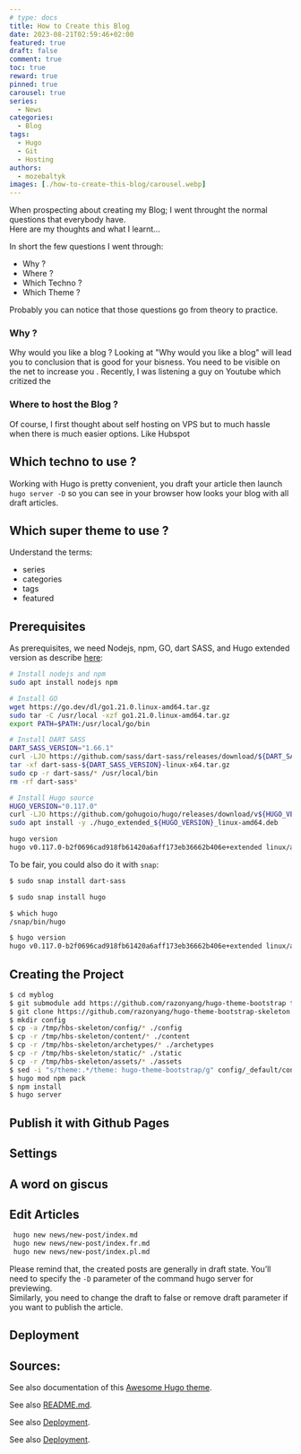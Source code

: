 ```yaml
---
# type: docs 
title: How to Create this Blog
date: 2023-08-21T02:59:46+02:00
featured: true
draft: false
comment: true
toc: true
reward: true
pinned: true
carousel: true
series:
  - News
categories:
  - Blog
tags: 
  - Hugo
  - Git
  - Hosting
authors:
  - mozebaltyk
images: [./how-to-create-this-blog/carousel.webp]
---
```



When prospecting about creating my Blog; I went throught the normal questions that everybody have.   
Here are my thoughts and what I learnt...

<!--more-->

In short the few questions I went through:
  - Why ?
  - Where ?
  - Which Techno ?
  - Which Theme ?

Probably you can notice that those questions go from theory to practice. 

### Why ?
Why would you like a blog ? Looking at "Why would you like a blog" will lead you to conclusion that is good for your bisness. You need to be visible on the net to increase you .  Recently, I was listening a guy on Youtube which critized the 

### Where to host the Blog ?
 
Of course, I first thought about self hosting on VPS but to much hassle when there is much easier options. Like Hubspot 


## Which techno to use ?

Working with Hugo is pretty convenient, you draft your article then launch `hugo server -D` so you can see in your browser how looks your blog with all draft articles.

## Which super theme to use ?

Understand the terms: 

- series
- categories
- tags
- featured


## Prerequisites

As prerequisites, we need Nodejs, npm, GO, dart SASS, and Hugo extended version as describe [here](https://hbs.razonyang.com/v1/en/docs/getting-started/prerequisites/#build-tools):    

```bash 
# Install nodejs and npm 
sudo apt install nodejs npm

# Install GO
wget https://go.dev/dl/go1.21.0.linux-amd64.tar.gz
sudo tar -C /usr/local -xzf go1.21.0.linux-amd64.tar.gz
export PATH=$PATH:/usr/local/go/bin

# Install DART SASS 
DART_SASS_VERSION="1.66.1"
curl -LJO https://github.com/sass/dart-sass/releases/download/${DART_SASS_VERSION}/dart-sass-${DART_SASS_VERSION}-linux-x64.tar.gz
tar -xf dart-sass-${DART_SASS_VERSION}-linux-x64.tar.gz
sudo cp -r dart-sass/* /usr/local/bin 
rm -rf dart-sass*

# Install Hugo source
HUGO_VERSION="0.117.0"
curl -LJO https://github.com/gohugoio/hugo/releases/download/v${HUGO_VERSION}/hugo_extended_${HUGO_VERSION}_linux-amd64.deb
sudo apt install -y ./hugo_extended_${HUGO_VERSION}_linux-amd64.deb

hugo version                                                                                                                            
hugo v0.117.0-b2f0696cad918fb61420a6aff173eb36662b406e+extended linux/amd64 BuildDate=2023-08-07T12:49:48Z VendorInfo=gohugoio
```

To be fair, you could also do it with `snap`:     

```bash
$ sudo snap install dart-sass

$ sudo snap install hugo

$ which hugo
/snap/bin/hugo

$ hugo version
hugo v0.117.0-b2f0696cad918fb61420a6aff173eb36662b406e+extended linux/amd64 BuildDate=2023-08-07T12:49:48Z VendorInfo=snap:0.117.0
``` 

## Creating the Project 

```bash 
$ cd myblog
$ git submodule add https://github.com/razonyang/hugo-theme-bootstrap themes/hugo-theme-bootstrap
$ git clone https://github.com/razonyang/hugo-theme-bootstrap-skeleton /tmp/hbs-skeleton
$ mkdir config
$ cp -a /tmp/hbs-skeleton/config/* ./config
$ cp -r /tmp/hbs-skeleton/content/* ./content
$ cp -r /tmp/hbs-skeleton/archetypes/* ./archetypes
$ cp -r /tmp/hbs-skeleton/static/* ./static
$ cp -r /tmp/hbs-skeleton/assets/* ./assets
$ sed -i "s/theme:.*/theme: hugo-theme-bootstrap/g" config/_default/config.yaml
$ hugo mod npm pack
$ npm install
$ hugo server
```


## Publish it with Github Pages


## Settings


## A word on giscus


## Edit Articles 

```bash
 hugo new news/new-post/index.md
 hugo new news/new-post/index.fr.md
 hugo new news/new-post/index.pl.md
```

Please remind that, the created posts are generally in draft state. You’ll need to specify the `-D` parameter of the command hugo server for previewing.           
Similarly, you need to change the draft to false or remove draft parameter if you want to publish the article.


## Deployment


## Sources: 
See also documentation of this [Awesome Hugo theme](https://hbs.razonyang.com/v1/en/docs/getting-started/prerequisites/). 

See also [README.md](https://github.com/razonyang/hugo-theme-bootstrap-skeleton/blob/main/README.md).   

See also [Deployment](https://hbs.razonyang.com/v1/en/docs/deployment/github-pages/).     

See also [Deployment](https://docs.github.com/en/pages/getting-started-with-github-pages/configuring-a-publishing-source-for-your-github-pages-site#publishing-with-a-custom-github-actions-workflow).    